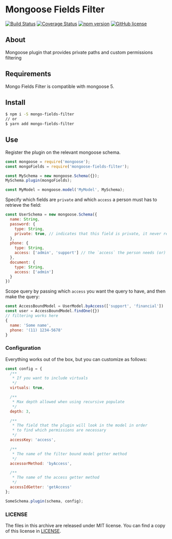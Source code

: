 # Mongoose Fields Filter

[![Build Status](https://travis-ci.org/felipe-augusto/mongoose-fields-filter.png?branch=master)](https://travis-ci.org/felipe-augusto/mongoose-fields-filter)
[![Coverage Status](https://coveralls.io/repos/github/felipe-augusto/mongoose-fields-filter/badge.svg?branch=master)](https://coveralls.io/github/felipe-augusto/mongoose-fields-filter?branch=master)
[![npm version](https://badge.fury.io/js/mongoose-fields-filter.svg)](https://badge.fury.io/js/mongoose-fields-filter)
[![GitHub license](https://img.shields.io/badge/license-MIT-blue.svg)](https://raw.githubusercontent.com/felipe-augusto/mongoose-fields-filter/master/LICENSE)


## About

Mongoose plugin that provides private paths and custom permissions filtering

## Requirements

Mongo Fields Filter is compatible with mongoose 5.

## Install

```sh
$ npm i -S mongo-fields-filter
// or
$ yarn add mongo-fields-filter
```

## Use

Register the plugin on the relevant mongoose schema.

```javascript
const mongoose = require('mongoose');
const mongoFields = require('mongoose-fields-filter');

const MySchema = new mongoose.Schema({});
MySchema.plugin(mongoFields);

const MyModel = mongoose.model('MyModel', MySchema);
```

Specify which fields are `private` and which `access` a person must has to retrieve the field:


```javascript
const UserSchema = new mongoose.Schema({
  name: String,
  password: {
    type: String,
    private: true, // indicates that this field is private, it never returns
  },
  phone: {
    type: String,
    access: ['admin', 'support'] // the `access` the person needs (or) to obtain this fields
  },
  document: {
    type: String,
    access: ['admin']
  }
})

```

Scope query by passing which `access` you want the query to have, and then make the query:

```javascript
const AccessBoundModel = UserModel.byAccess(['support', 'financial'])
const user = AccessBoundModel.findOne({})
// filtering works here
{
  name: 'Some name',
  phone: '(11) 1234-5678'
}

```


### Configuration

Everything works out of the box, but you can customize as follows:

```javascript
const config = {
  /**
   * If you want to include virtuals
   */
  virtuals: true,

  /**
   * Max depth allowed when using recursive populate
   */
  depth: 3,

  /**
   * The field that the plugin will look in the model in order
   * to find which permissions are necessary
   */
  accessKey: 'access',

  /**
   * The name of the filter bound model getter method
   */
  accessorMethod: 'byAccess',

  /**
   * The name of the access getter method
   */
  accessIdGetter: 'getAccess'
};

SomeSchema.plugin(schema, config);
```


### LICENSE

The files in this archive are released under MIT license.
You can find a copy of this license in [LICENSE](https://github.com/felipe-augusto/mongoose-fields-filter/raw/master/LICENSE).